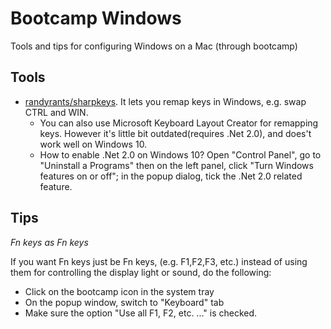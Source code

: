 # Bootcamp Windows

Tools and tips for configuring Windows on a Mac (through bootcamp)

## Tools

* [randyrants/sharpkeys](https://github.com/randyrants/sharpkeys). It lets you remap keys in Windows, e.g. swap CTRL and WIN.
    * You can also use Microsoft Keyboard Layout Creator for remapping keys. However it's little bit outdated(requires .Net 2.0), and does't work well on Windows 10.
    * How to enable .Net 2.0 on Windows 10? Open "Control Panel", go to "Uninstall a Programs" then on the left panel, click "Turn Windows features on or off"; in the popup dialog, tick the .Net 2.0 related feature.

## Tips

*Fn keys as Fn keys*

If you want Fn keys just be Fn keys, (e.g. F1,F2,F3, etc.) instead of using them for controlling the display light or sound, do the following:

* Click on the bootcamp icon in the system tray
* On the popup window, switch to "Keyboard" tab
* Make sure the option "Use all F1, F2, etc. ..." is checked.